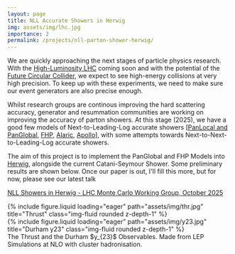```yaml
---
layout: page
title: NLL Accurate Showers in Herwig
img: assets/img/lhc.jpg
importance: 2
permalink: /projects/nll-parton-shower-herwig/
---
```


We are quickly approaching the next stages of particle physics research. With the [High-Luminosity LHC](https://home.cern/science/accelerators/high-luminosity-lhc) coming soon and with the potential of the [Future Circular Collider](https://home.cern/science/accelerators/future-circular-collider), we expect to see high-energy collisions at very high precision. To keep up with these experiments, we need to make sure our event generators are also precise enough.

Whilst research groups are continous improving the hard scattering accuracy, generator and resummation communities are working on improving the accuracy of parton showers. At this stage (2025), we have a good few models of Next-to-Leading-Log accurate showers [[PanLocal and PanGlobal](https://gsalam.web.cern.ch/panscales/), [FHP](https://arxiv.org/abs/2003.06400), [Alaric](https://arxiv.org/abs/2404.14360), [Apollo](https://arxiv.org/abs/2403.19452)], with some attempts towards Next-to-Next-to-Leading-Log accurate showers.

The aim of this project is to implement the PanGlobal and FHP Models into [Herwig](https://herwig.hepforge.org/), alongside the current Catani-Seymour Shower. Some preliminary results are shown below. Once our paper is out, I'll fill this more, but for now, please see our latest talk

[NLL Showers in Herwig - LHC Monte Carlo Working Group, October 2025](https://indico.cern.ch/event/1553687/contributions/6702923/)

<div class="row">
    <div class="col-sm mt-3 mt-md-0">
        {% include figure.liquid loading="eager" path="assets/img/thr.jpg" title="Thrust" class="img-fluid rounded z-depth-1" %}
    </div>
    <div class="col-sm mt-3 mt-md-0">
        {% include figure.liquid loading="eager" path="assets/img/y23.jpg" title="Durham y23" class="img-fluid rounded z-depth-1" %}
    </div>
</div>
<div class="caption">
    The Thrust and the Durham $y_{23}$ Observables. Made from LEP Simulations at NLO with cluster hadronisation.
</div>
